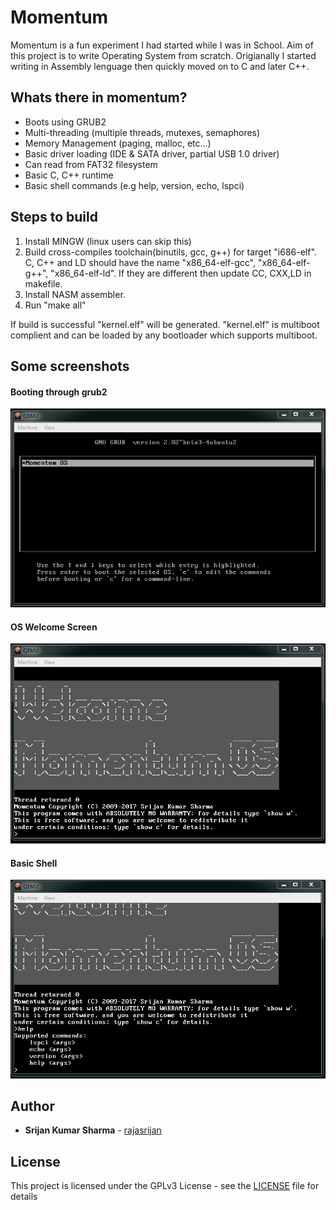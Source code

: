 # Momentum
Momentum is a fun experiment I had started while I was in School. Aim of this project is to write Operating System from scratch. 
Origianally I started writing in Assembly lenguage then quickly moved on to C and later C++. 

## Whats there in momentum?
* Boots using GRUB2
* Multi-threading (multiple threads, mutexes, semaphores)
* Memory Management (paging, malloc, etc...)
* Basic driver loading (IDE & SATA driver, partial USB 1.0 driver)
* Can read from FAT32 filesystem
* Basic C, C++ runtime
* Basic shell commands (e.g help, version, echo, lspci)

## Steps to build
1. Install MINGW (linux users can skip this)
2. Build cross-compiles toolchain(binutils, gcc, g++) for target "i686-elf". C, C++ and LD should have the name "x86_64-elf-gcc", "x86_64-elf-g++", "x86_64-elf-ld". If they are different then update CC, CXX,LD in makefile.
3. Install NASM assembler.
4. Run "make all"

If build is successful "kernel.elf" will be generated. "kernel.elf" is multiboot complient and can be loaded by any bootloader which supports multiboot.

## Some screenshots
#### Booting through grub2
![Startup](/images/startup.PNG)
#### OS Welcome Screen
![Welcome](/images/welcome.PNG)
#### Basic Shell
![Shell](/images/termanal.PNG)

## Author

* **Srijan Kumar Sharma** - [rajasrijan](https://github.com/rajasrijan)

## License

This project is licensed under the GPLv3 License - see the [LICENSE](LICENSE) file for details
